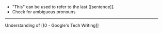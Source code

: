- "This" can be used to refer to the last [[sentence]].
- Check for ambiguous pronouns

---

Understanding of [[0 - Google's Tech Writing]]
